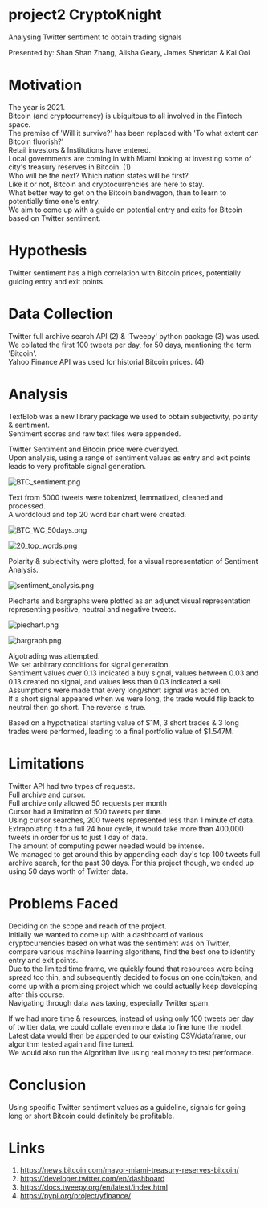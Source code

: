 # project2 CryptoKnight
Analysing Twitter sentiment to obtain trading signals

Presented by: Shan Shan Zhang, Alisha Geary, James Sheridan & Kai Ooi

# Motivation
The year is 2021.  
Bitcoin (and cryptocurrency) is ubiquitous to all involved in the Fintech space.  
The premise of 'Will it survive?' has been replaced with 'To what extent can Bitcoin fluorish?'  
Retail investors & Institutions have entered.  
Local governments are coming in with Miami looking at investing some of city's treasury reserves in Bitcoin. (1)  
Who will be the next? Which nation states will be first?  
Like it or not, Bitcoin and cryptocurrencies are here to stay.  
What better way to get on the Bitcoin bandwagon, than to learn to potentially time one's entry.  
We aim to come up with a guide on potential entry and exits for Bitcoin based on Twitter sentiment.

# Hypothesis
Twitter sentiment has a high correlation with Bitcoin prices, potentially guiding entry and exit points.

# Data Collection
Twitter full archive search API (2) & 'Tweepy' python package (3) was used.  
We collated the first 100 tweets per day, for 50 days, mentioning the term 'Bitcoin'.  
Yahoo Finance API was used for historial Bitcoin prices. (4)

# Analysis
TextBlob was a new library package we used to obtain subjectivity, polarity & sentiment.  
Sentiment scores and raw text files were appended.

Twitter Sentiment and Bitcoin price were overlayed.  
Upon analysis, using a range of sentiment values as entry and exit points leads to very profitable signal generation.

![BTC_sentiment.png](images/BTC_sentiment.png)

Text from 5000 tweets were tokenized, lemmatized, cleaned and processed.  
A wordcloud and top 20 word bar chart were created.

![BTC_WC_50days.png](images/BTC_WC_50days.png)

![20_top_words.png](images/20_top_words.png)

Polarity & subjectivity were plotted, for a visual representation of Sentiment Analysis.

![sentiment_analysis.png](images/sentiment_analysis.png)

Piecharts and bargraphs were plotted as an adjunct visual representation representing positive, neutral and negative tweets.

![piechart.png](images/piechart.png)

![bargraph.png](images/bargraph.png)

Algotrading was attempted.  
We set arbitrary conditions for signal generation.  
Sentiment values over 0.13 indicated a buy signal, values between 0.03 and 0.13 created no signal, and values less than 0.03 indicated a sell.  
Assumptions were made that every long/short signal was acted on.  
If a short signal appeared when we were long, the trade would flip back to neutral then go short. The reverse is true.

Based on a hypothetical starting value of $1M, 3 short trades & 3 long trades were performed, leading to a final portfolio value of $1.547M.

# Limitations
Twitter API had two types of requests.  
Full archive and cursor.  
Full archive only allowed 50 requests per month  
Cursor had a limitation of 500 tweets per time.  
Using cursor searches, 200 tweets represented less than 1 minute of data.  
Extrapolating it to a full 24 hour cycle, it would take more than 400,000 tweets in order for us to just 1 day of data.  
The amount of computing power needed would be intense.  
We managed to get around this by appending each day's top 100 tweets full archive search, for the past 30 days. For this project though, we ended up using 50 days worth of Twitter data.  

# Problems Faced
Deciding on the scope and reach of the project.  
Initially we wanted to come up with a dashboard of various cryptocurrencies based on what was the sentiment was on Twitter, compare various machine learning algorithms, find the best one to identify entry and exit points.  
Due to the limited time frame, we quickly found that resources were being spread too thin, and subsequently decided to focus on one coin/token, and come up with a promising project which we could actually keep developing after this course.  
Navigating through data was taxing, especially Twitter spam.  

If we had more time & resources, instead of using only 100 tweets per day of twitter data, we could collate even more data to fine tune the model.  
Latest data would then be appended to our existing CSV/dataframe, our algorithm tested again and fine tuned.  
We would also run the Algorithm live using real money to test performace.

# Conclusion
Using specific Twitter sentiment values as a guideline, signals for going long or short Bitcoin could definitely be profitable.

# Links
1. https://news.bitcoin.com/mayor-miami-treasury-reserves-bitcoin/
2. https://developer.twitter.com/en/dashboard
3. https://docs.tweepy.org/en/latest/index.html
4. https://pypi.org/project/yfinance/